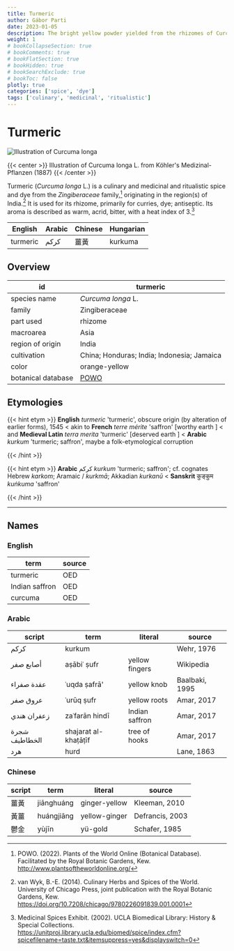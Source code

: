 ```yaml
---
title: Turmeric
author: Gábor Parti
date: 2023-01-05
description: The bright yellow powder yielded from the rhizomes of Curcuma longa.
weight: 1
# bookCollapseSection: true
# bookComments: true
# bookFlatSection: true
# bookHidden: true
# bookSearchExclude: true
# bookToc: false
plotly: true
categories: ['spice', 'dye']
tags: ['culinary', 'medicinal', 'ritualistic']
---
```


# Turmeric

![Illustration of Curcuma longa](/spice/images/kohler/turmeric.png)

{{< center >}}
Illustration of Curcuma longa L. from Köhler's Medizinal-Pflanzen (1887)
{{< /center >}}

Turmeric (*Curcuma longa* L.) is a culinary and medicinal and ritualistic spice and dye from the *Zingiberaceae* family,[^powo] originating in the region(s) of India.[^van_wyk_culinary_2014] It is used for its rhizome, primarily for curries, dye; antiseptic. Its aroma is described as warm, acrid, bitter, with a heat index of 3.[^ucla_medicinal_2002]

| English|Arabic|Chinese|Hungarian|
|--------|------|-------|---------|
|turmeric| كركم |   薑黃  | kurkuma |

## Overview

|        id        |                      turmeric                     |
|------------------|---------------------------------------------------|
|   species name   |                 *Curcuma longa* L.                |
|      family      |                   Zingiberaceae                   |
|     part used    |                      rhizome                      |
|     macroarea    |                        Asia                       |
| region of origin |                       India                       |
|    cultivation   |     China; Honduras; India; Indonesia; Jamaica    |
|       color      |                   orange-yellow                   |
|botanical database|[POWO](https://powo.science.kew.org/taxon/796451-1)|

## Etymologies

{{< hint etym >}}
**English** *turmeric* 'turmeric', obscure origin (by alteration of earlier forms), 1545 < akin to **French** *terre mérite* 'saffron' [worthy earth ] < and **Medieval Latin** *terra merita* 'turmeric' [deserved earth ] < **Arabic** *kurkum* 'turmeric; saffron', maybe a folk-etymological corruption



{{< /hint >}}

{{< hint etym >}}
**Arabic** كركم *kurkum* 'turmeric; saffron'; cf. cognates Hebrew *karkom*; Aramaic / *kurkmā*; Akkadian *kurkanū* < **Sanskrit** कुङ्कुम *kuṅkuma* 'saffron'



{{< /hint >}}

***

## Names

### English

|     term     |source|
|--------------|------|
|   turmeric   |  OED |
|Indian saffron|  OED |
|    curcuma   |  OED |

### Arabic

|    script   |        term        |    literal   |    source    |
|-------------|--------------------|--------------|--------------|
|     كركم    |       kurkum       |              |  Wehr, 1976  |
|  أصابع صفر  |     aṣābiʿ ṣufr    |yellow fingers|   Wikipedia  |
|  عقدة صفراء |    ʿuqda ṣafrā'    |  yellow knob |Baalbaki, 1995|
|   عروق صفر  |     ʿurūq ṣufr     | yellow roots |  Amar, 2017  |
| زعفران هندي |   zaʿfarān hindī   |Indian saffron|  Amar, 2017  |
|شجرة الخطاطيف|shajarat al-khaṭāṭīf| tree of hooks|  Amar, 2017  |
|     هرد     |        hurd        |              |  Lane, 1863  |

### Chinese

|script|   term   |   literal   |     source    |
|------|----------|-------------|---------------|
|  薑黃  |jiānghuáng|ginger-yellow| Kleeman, 2010 |
|  黃薑  |huángjiāng|yellow-ginger|Defrancis, 2003|
|  鬱金  |   yùjīn  |   yü-gold   | Schafer, 1985 |

[^powo]: POWO. (2022). Plants of the World Online (Botanical Database). Facilitated by the Royal Botanic Gardens, Kew. http://www.plantsoftheworldonline.org/
[^van_wyk_culinary_2014]: van Wyk, B.-E. (2014). Culinary Herbs and Spices of the World. University of Chicago Press, joint publication with the Royal Botanic Gardens, Kew. https://doi.org/10.7208/chicago/9780226091839.001.0001
[^ucla_medicinal_2002]: Medicinal Spices Exhibit. (2002). UCLA Biomedical Library: History & Special Collections. https://unitproj.library.ucla.edu/biomed/spice/index.cfm?spicefilename=taste.txt&itemsuppress=yes&displayswitch=0

